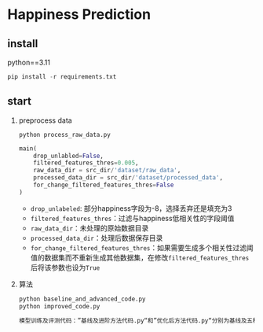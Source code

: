 # Happiness Prediction

## install

python==3.11

```python
pip install -r requirements.txt
```


## start

1. preprocess data

    `python process_raw_data.py`

    ```python
    main(
        drop_unlabled=False,
        filtered_features_thres=0.005,
        raw_data_dir = src_dir/'dataset/raw_data',
        processed_data_dir = src_dir/'dataset/processed_data',
        for_change_filtered_features_thres=False
    )
    ```

    - `drop_unlabeled`: 部分happiness字段为-8，选择丢弃还是填充为3
    - `filtered_features_thres`：过滤与happiness低相关性的字段阈值
    - `raw_data_dir`：未处理的原始数据目录
    - `processed_data_dir`：处理后数据保存目录
    - `for_change_filtered_features_thres`：如果需要生成多个相关性过滤阈值的数据集而不重新生成其他数据集，在修改`filtered_features_thres`后将该参数也设为`True`

2. 算法

    ```bash
    python baseline_and_advanced_code.py
    python improved_code.py
    
    模型训练及评测代码：”基线及进阶方法代码.py“和”优化后方法代码.py“分别为基线及五种进阶方法和最终优化方法的代码，可直接于colab平台运行，或安装好相关包后于本机运行。
    ```

    

    

